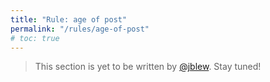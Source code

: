 ```yaml
---
title: "Rule: age of post"
permalink: "/rules/age-of-post"
# toc: true
---
```


> This section is yet to be written  by [@jblew](https://steemit.com/@jblew). Stay tuned!
